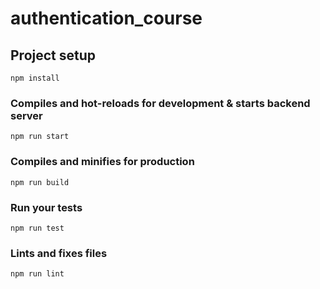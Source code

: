 # authentication_course

## Project setup

```
npm install
```

### Compiles and hot-reloads for development & starts backend server

```
npm run start
```

### Compiles and minifies for production

```
npm run build
```

### Run your tests

```
npm run test
```

### Lints and fixes files

```
npm run lint
```
